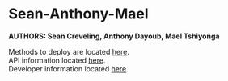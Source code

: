 # Sean-Anthony-Mael

**AUTHORS: Sean Creveling, Anthony Dayoub, Mael Tshiyonga**

Methods to deploy are located [here](/deploy.md).\
API information located [here](/api.md).\
Developer information located [here](/developers.md).